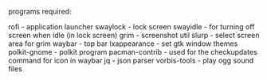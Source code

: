 programs required:

rofi - application launcher
swaylock - lock screen
swayidle - for turning off screen when idle (in lock screen)
grim - screenshot util
slurp - select screen area for grim
waybar - top bar
lxappearance - set gtk window themes
polkit-gnome - polkit program
pacman-contrib - used for the checkupdates command for icon in waybar
jq - json parser
vorbis-tools - play ogg sound files
